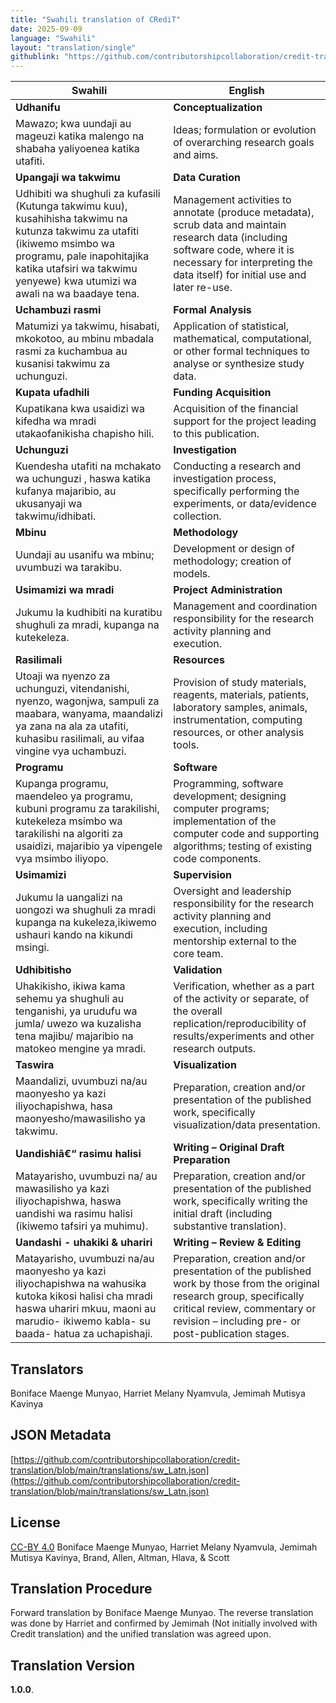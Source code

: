 ```yaml
---
title: "Swahili translation of CRediT"
date: 2025-09-09
language: "Swahili"
layout: "translation/single"
githublink: "https://github.com/contributorshipcollaboration/credit-translation/blob/main/translations/sw_Latn.json"
---
```


| Swahili | English |
| --- | --- |
| **Udhanifu** | **Conceptualization** |
| Mawazo; kwa uundaji au mageuzi katika malengo na shabaha yaliyoenea katika utafiti. | Ideas; formulation or evolution of overarching research goals and aims. |
| **Upangaji wa takwimu** | **Data Curation** |
| Udhibiti wa shughuli za kufasili (Kutunga takwimu kuu), kusahihisha takwimu na kutunza takwimu za utafiti (ikiwemo msimbo wa programu, pale inapohitajika katika utafsiri wa takwimu yenyewe) kwa utumizi wa awali na wa baadaye tena. | Management activities to annotate (produce metadata), scrub data and maintain research data (including software code, where it is necessary for interpreting the data itself) for initial use and later re-use. |
| **Uchambuzi rasmi** | **Formal Analysis** |
| Matumizi ya takwimu, hisabati, mkokotoo, au mbinu mbadala rasmi za kuchambua au kusanisi takwimu za uchunguzi. | Application of statistical, mathematical, computational, or other formal techniques to analyse or synthesize study data. |
| **Kupata ufadhili** | **Funding Acquisition** |
| Kupatikana kwa usaidizi wa kifedha wa mradi utakaofanikisha chapisho hili. | Acquisition of the financial support for the project leading to this publication. |
| **Uchunguzi** | **Investigation** |
| Kuendesha utafiti na mchakato wa uchunguzi , haswa katika kufanya majaribio, au ukusanyaji wa takwimu/idhibati. | Conducting a research and investigation process, specifically performing the experiments, or data/evidence collection. |
| **Mbinu** | **Methodology** |
| Uundaji au usanifu wa mbinu; uvumbuzi wa tarakibu. | Development or design of methodology; creation of models. |
| **Usimamizi wa mradi** | **Project Administration** |
| Jukumu la kudhibiti na kuratibu shughuli za mradi, kupanga na kutekeleza. | Management and coordination responsibility for the research activity planning and execution. |
| **Rasilimali** | **Resources** |
| Utoaji wa nyenzo za uchunguzi, vitendanishi, nyenzo, wagonjwa, sampuli za maabara, wanyama, maandalizi ya zana na ala za utafiti, kuhasibu rasilimali, au vifaa vingine vya uchambuzi. | Provision of study materials, reagents, materials, patients, laboratory samples, animals, instrumentation, computing resources, or other analysis tools. |
| **Programu** | **Software** |
| Kupanga programu, maendeleo ya programu, kubuni programu za tarakilishi, kutekeleza msimbo wa tarakilishi na algoriti za usaidizi, majaribio ya vipengele vya msimbo iliyopo. | Programming, software development; designing computer programs; implementation of the computer code and supporting algorithms; testing of existing code components. |
| **Usimamizi** | **Supervision** |
| Jukumu la uangalizi na uongozi wa shughuli za mradi kupanga na kukeleza,ikiwemo ushauri kando na kikundi msingi. | Oversight and leadership responsibility for the research activity planning and execution, including mentorship external to the core team. |
| **Udhibitisho** | **Validation** |
| Uhakikisho, ikiwa kama sehemu ya shughuli au tenganishi, ya urudufu wa jumla/ uwezo wa kuzalisha tena majibu/ majaribio na matokeo mengine ya mradi. | Verification, whether as a part of the activity or separate, of the overall replication/reproducibility of results/experiments and other research outputs. |
| **Taswira** | **Visualization** |
| Maandalizi, uvumbuzi na/au maonyesho ya kazi iliyochapishwa, hasa maonyesho/mawasilisho ya takwimu. | Preparation, creation and/or presentation of the published work, specifically visualization/data presentation. |
| **Uandishiâ€“ rasimu halisi** | **Writing – Original Draft Preparation** |
| Matayarisho, uvumbuzi na/ au mawasilisho ya kazi iliyochapishwa, haswa uandishi wa rasimu halisi (ikiwemo tafsiri ya muhimu). | Preparation, creation and/or presentation of the published work, specifically writing the initial draft (including substantive translation). |
| **Uandashi - uhakiki & uhariri** | **Writing – Review & Editing** |
| Matayarisho, uvumbuzi na/au maonyesho ya kazi iliyochapishwa na wahusika kutoka kikosi halisi cha mradi haswa uhariri mkuu, maoni au marudio- ikiwemo kabla- su baada- hatua za uchapishaji. | Preparation, creation and/or presentation of the published work by those from the original research group, specifically critical review, commentary or revision – including pre- or post-publication stages. |

## Translators

Boniface Maenge Munyao, Harriet Melany Nyamvula, Jemimah Mutisya Kavinya

## JSON Metadata

[https://github.com/contributorshipcollaboration/credit-translation/blob/main/translations/sw_Latn.json](https://github.com/contributorshipcollaboration/credit-translation/blob/main/translations/sw_Latn.json)

## License

[CC-BY 4.0](https://creativecommons.org/licenses/by/4.0/) Boniface Maenge Munyao, Harriet Melany Nyamvula, Jemimah Mutisya Kavinya, Brand, Allen, Altman, Hlava, & Scott

## Translation Procedure

Forward translation by Boniface Maenge Munyao. The reverse translation was done by Harriet and confirmed by Jemimah (Not initially involved with Credit translation) and the unified translation was agreed upon.
## Translation Version

 **1.0.0**.
